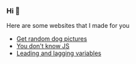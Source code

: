 ### Hi 👋

<!--
**jmoggridge/jmoggridge** is a ✨ _special_ ✨ repository because its `README.md` (this file) appears on your GitHub profile.

Here are some ideas to get you started:

- 🔭 I’m currently working on ...
- 🌱 I’m currently learning ...
- 👯 I’m looking to collaborate on ...
- 🤔 I’m looking for help with ...
- 💬 Ask me about ...
- 📫 How to reach me: ...
- 😄 Pronouns: ...
- ⚡ Fun fact: ...
-->

Here are some websites that I made for you

- [Get random dog pictures](https://jmoggridge.github.io/frontendmasters/intro-to-web/dog/)
- [You don't know JS](https://jmoggridge.github.io/frontendmasters/js-first-steps-to-pro/quizgame)
- [Leading and lagging variables](https://jmoggridge.github.io/leader-or-lagger)
